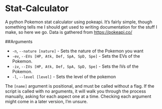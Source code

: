 # Stat-Calculator
A python Pokemon stat calculator using pokeapi.  It’s fairly simple, though something tells me I should get used to writing documentation for the stuff I make, so here we go.  Data is gathered from https://pokeapi.co/

##Arguments
* `-n`, `--nature [nature]` - Sets the nature of the Pokemon you want
* `-ev`, `--EVs [HP, Atk, Def, SpA, SpD, Spe]` - Sets the EVs of the Pokemon.
* `-iv`, `--IVs [HP, Atk, Def, SpA, SpD, Spe]` - Sets the IVs of the Pokemon.
* `-l`, `--level [level]` - Sets the level of the pokemon

The `[name]` argument is positional, and must be called without a flag.  If the script is called with no arguments, it will walk you through the process manually, asking for each aspect one at a time.  Checking each argument might come in a later version, I’m unsure.
